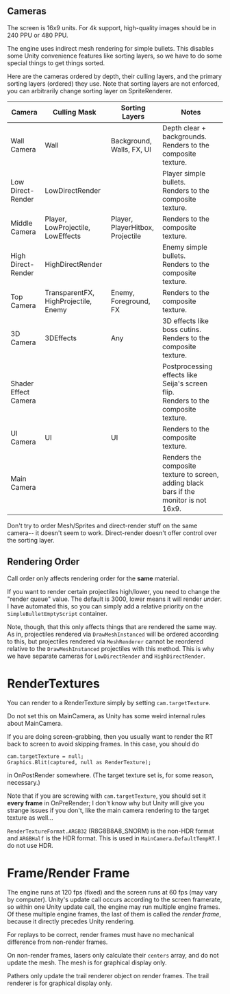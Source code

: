## Cameras

The screen is 16x9 units. For 4k support, high-quality images should be in 240 PPU or 480 PPU.

The engine uses indirect mesh rendering for simple bullets. This disables some Unity convenience features like sorting layers, so we have to do some special things to get things sorted.

Here are the cameras ordered by depth, their culling layers, and the primary sorting layers (ordered) they use. Note that sorting layers are not enforced, you can arbitrarily change sorting layer on SpriteRenderer.

| Camera               | Culling Mask                         | Sorting Layers                   | Notes                                                        |
| -------------------- | ------------------------------------ | -------------------------------- | ------------------------------------------------------------ |
| Wall Camera          | Wall                                 | Background, Walls, FX, UI        | Depth clear + backgrounds.<br />Renders to the composite texture. |
| Low Direct-Render    | LowDirectRender                      |                                  | Player simple bullets.<br />Renders to the composite texture. |
| Middle Camera        | Player, LowProjectile, LowEffects    | Player, PlayerHitbox, Projectile | Renders to the composite texture.                            |
| High Direct-Render   | HighDirectRender                     |                                  | Enemy simple bullets.<br />Renders to the composite texture. |
| Top Camera           | TransparentFX, HighProjectile, Enemy | Enemy, Foreground, FX            | Renders to the composite texture.                            |
| 3D Camera            | 3DEffects                            | Any                              | 3D effects like boss cutins. <br />Renders to the composite texture. |
| Shader Effect Camera |                                      |                                  | Postprocessing effects like Seija's screen flip.<br />Renders to the composite texture. |
| UI Camera            | UI                                   | UI                               | Renders to the composite texture.                            |
| Main Camera          |                                      |                                  | Renders the composite texture to screen, adding black bars if the monitor is not 16x9. |

Don't try to order Mesh/Sprites and direct-render stuff on the same camera-- it doesn't seem to work. Direct-render doesn't offer control over the sorting layer. 

## Rendering Order

Call order only affects rendering order for the **same** material. 

If you want to render certain projectiles high/lower, you need to change the "render queue" value. The default is 3000, lower means it will render *under*. I have automated this, so you can simply add a relative priority on the `SimpleBulletEmptyScript` container. 

Note, though, that this only affects things that are rendered the same way. As in, projectiles rendered via `DrawMeshInstanced` will be ordered according to this, but projectiles rendered via `MeshRenderer` cannot be reordered relative to the `DrawMeshInstanced` projectiles with this method. This is why we have separate cameras for `LowDirectRender` and `HighDirectRender`. 

# RenderTextures

You can render to a RenderTexture simply by setting `cam.targetTexture`. 

Do not set this on MainCamera, as Unity has some weird internal rules about MainCamera.

If you are doing screen-grabbing, then you usually want to render the RT back to screen to avoid skipping frames. In this case, you should do

```
cam.targetTexture = null;
Graphics.Blit(captured, null as RenderTexture);
```

in OnPostRender somewhere. (The target texture set is, for some reason, necessary.)

Note that if you are screwing with `cam.targetTexture`, you should set it **every frame** in OnPreRender; I don't know why but Unity will give you strange issues if you don't, like the main camera rendering to the target texture as well...

`RenderTextureFormat.ARGB32` (R8G8B8A8_SNORM) is the non-HDR format and `ARGBHalf` is the HDR format. This is used in `MainCamera.DefaultTempRT`. I do not use HDR.

# Frame/Render Frame

The engine runs at 120 fps (fixed) and the screen runs at 60 fps (may vary by computer). Unity's update call occurs according to the screen framerate, so within one Unity update call, the engine may run multiple engine frames. Of these multiple engine frames, the last of them is called the *render frame*, because it directly precedes Unity rendering.

For replays to be correct, render frames must have no mechanical difference from non-render frames.

On non-render frames, lasers only calculate their `centers` array, and do not update the mesh. The mesh is for graphical display only.

Pathers only update the trail renderer object on render frames. The trail renderer is for graphical display only. 